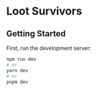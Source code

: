 # Loot Survivors

## Getting Started

First, run the development server:

```bash
npm run dev
# or
yarn dev
# or
pnpm dev
```
